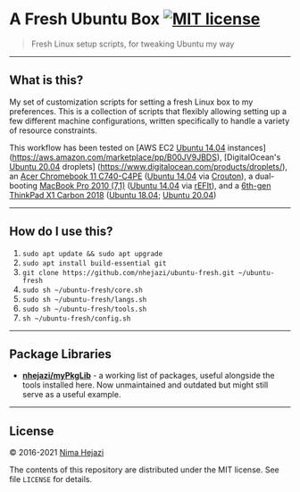 # A Fresh Ubuntu Box [![MIT license](http://img.shields.io/badge/license-MIT-brightgreen.svg)](http://opensource.org/licenses/MIT)

> Fresh Linux setup scripts, for tweaking Ubuntu my way

---

## What is this?

My set of customization scripts for setting a fresh Linux box to my preferences.
This is a collection of scripts that flexibly allowing setting up a few
different machine configurations, written specifically to handle a variety of
resource constraints.

This workflow has been tested on [AWS EC2 [Ubuntu
14.04](http://releases.ubuntu.com/14.04/)
instances](https://aws.amazon.com/marketplace/pp/B00JV9JBDS), [DigitalOcean's
[Ubuntu 20.04](https://releases.ubuntu.com/20.04/) droplets]
(https://www.digitalocean.com/products/droplets/), an [Acer Chromebook 11
C740-C4PE](http://www.acer.com/ac/en/US/content/model/NX.EF2AA.002) ([Ubuntu
14.04](http://releases.ubuntu.com/14.04/) via
[Crouton](https://github.com/dnschneid/crouton)), a dual-booting [MacBook Pro
2010 (7,1)](https://support.apple.com/kb/sp583?locale=en_US) ([Ubuntu
14.04](http://releases.ubuntu.com/14.04/) via
[rEFIt](http://refit.sourceforge.net/)), and a [6th-gen ThinkPad X1 Carbon
2018](https://wiki.archlinux.org/title/Lenovo_ThinkPad_X1_Carbon_(Gen_6))
([Ubuntu 18.04](http://releases.ubuntu.com/18.04/); [Ubuntu
20.04](https://releases.ubuntu.com/20.04/))

---

## How do I use this?

1. `sudo apt update && sudo apt upgrade`
2. `sudo apt install build-essential git`
3. `git clone https://github.com/nhejazi/ubuntu-fresh.git ~/ubuntu-fresh`
4. `sudo sh ~/ubuntu-fresh/core.sh`
5. `sudo sh ~/ubuntu-fresh/langs.sh`
6. `sudo sh ~/ubuntu-fresh/tools.sh`
7. `sh ~/ubuntu-fresh/config.sh`

---

## Package Libraries

* __[nhejazi/myPkgLib](https://github.com/nhejazi/myPkgLib)__ - a working list
    of packages, useful alongside the tools installed here. Now unmaintained and
    outdated but might still serve as a useful example.

---

## License

&copy; 2016-2021 [Nima Hejazi](https://nimahejazi.org)

The contents of this repository are distributed under the MIT license. See file
`LICENSE` for details.
